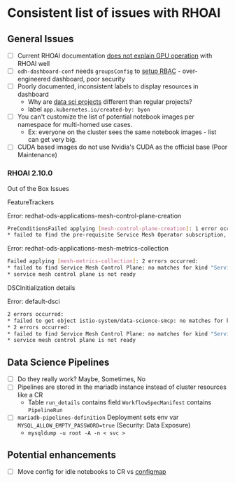 # Consistent list of issues with RHOAI

## General Issues

- [ ] Current RHOAI documentation [does not explain GPU operation](https://ai-on-openshift.io/odh-rhods/nvidia-gpus/) with RHOAI well
- [ ] `odh-dashboard-conf` needs `groupsConfig` to [setup RBAC](../../components/app-configs/rhoai-config/dashboard-config-cr.yaml) - over-engineered dashboard, poor security
- [ ] Poorly documented, inconsistent labels to display resources in dashboard
  - Why are [data sci projects](components/app-configs/rhoai-projects) different than regular projects?
  - label `app.kubernetes.io/created-by: byon`
- [ ] You can't customize the list of potential notebook images per namespace for multi-homed use cases.
  - Ex: everyone on the cluster sees the same notebook images - list can get very big.
- [ ] CUDA based images do not use Nvidia's CUDA as the official base (Poor Maintenance)

### RHOAI 2.10.0

Out of the Box Issues

FeatureTrackers

Error: redhat-ods-applications-mesh-control-plane-creation

```sh
PreConditionsFailed applying [mesh-control-plane-creation]: 1 error occurred:
* failed to find the pre-requisite Service Mesh Operator subscription, please ensure Service Mesh Operator is installed. failed to find the pre-requisite operator subscription "servicemeshoperator", please ensure operator is installed. missing operator "servicemeshoperator"
```

Error: redhat-ods-applications-mesh-metrics-collection

```sh
Failed applying [mesh-metrics-collection]: 2 errors occurred:
* failed to find Service Mesh Control Plane: no matches for kind "ServiceMeshControlPlane" in version "maistra.io/v2"
* service mesh control plane is not ready
```

DSCInitialization details

Error: default-dsci

```sh
2 errors occurred:
* failed to get object istio-system/data-science-smcp: no matches for kind "ServiceMeshControlPlane" in version "maistra.io/v2"
* 2 errors occurred:
* failed to find Service Mesh Control Plane: no matches for kind "ServiceMeshControlPlane" in version "maistra.io/v2"
* service mesh control plane is not ready
```

## Data Science Pipelines

- [ ] Do they really work? Maybe, Sometimes, No
- [ ] Pipelines are stored in the mariadb instance instead of cluster resources like a CR
  - Table `run_details` contains field `WorkflowSpecManifest` contains `PipelineRun`
- [ ] `mariadb-pipelines-definition` Deployment sets env var `MYSQL_ALLOW_EMPTY_PASSWORD=true` (Security: Data Exposure)
  - `mysqldump -u root -A -n < svc >`

## Potential enhancements

- [ ] Move config for idle notebooks to CR vs [configmap](../../components/app-configs/rhoai-config/nb-culler-config.yaml)
